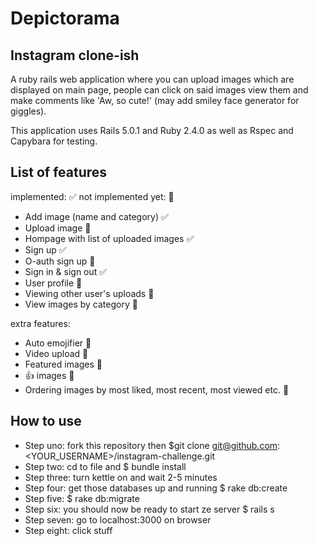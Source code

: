 Depictorama
===========

Instagram clone-ish
------

A ruby rails web application where you can upload images which are displayed on main page, people can click on said images view them and make comments like 'Aw, so cute!' (may add smiley face generator for giggles).

This application uses Rails 5.0.1 and Ruby 2.4.0 as well as Rspec and Capybara for testing.

List of features
-----
implemented: :white_check_mark:  not implemented yet: :no_entry_sign:

* Add image (name and category) :white_check_mark:
* Upload image :no_entry_sign:
* Hompage with list of uploaded images :white_check_mark:
* Sign up :white_check_mark:
* O-auth sign up :no_entry_sign:
* Sign in & sign out :white_check_mark:
* User profile :no_entry_sign:
* Viewing other user's uploads :no_entry_sign:
* View images by category :no_entry_sign:

extra features:

* Auto emojifier :no_entry_sign:
* Video upload :no_entry_sign:
* Featured images :no_entry_sign:
* :thumbsup: images :no_entry_sign:
* Ordering images by most liked, most recent, most viewed etc. :no_entry_sign:

How to use
--------
* Step uno: fork this repository then $git clone git@github.com:<YOUR_USERNAME>/instagram-challenge.git
* Step two: cd to file and $ bundle install
* Step three: turn kettle on and wait 2-5 minutes
* Step four: get those databases up and running $ rake db:create
* Step five: $ rake db:migrate
* Step six: you should now be ready to start ze server $ rails s
* Step seven: go to localhost:3000 on browser
* Step eight: click stuff
